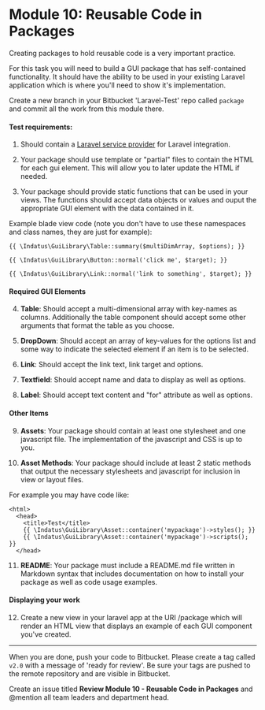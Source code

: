 # Module 10: Reusable Code in Packages

Creating packages to hold reusable code is a very important practice.  

For this task you will need to build a GUI package that has self-contained functionality.  It should have the ability to be used in your existing Laravel application which is where you'll need to show it's implementation.

Create a new branch in your Bitbucket 'Laravel-Test' repo called `package` and commit all the work from this module there.  

#### Test requirements:

1) Should contain a [Laravel service provider](http://laravel.com/docs/master/packages) for Laravel integration.

2) Your package should use template or "partial" files to contain the HTML for each gui element.  This will allow you to later update the HTML if needed.

3) Your package should provide static functions that can be used in your views.  The functions should accept data objects or values and ouput the appropriate GUI element with the data contained in it.

Example blade view code (note you don't have to use these namespaces and class names, they are just for example):

````
{{ \Indatus\GuiLibrary\Table::summary($multiDimArray, $options); }}

{{ \Indatus\GuiLibrary\Button::normal('click me', $target); }}

{{ \Indatus\GuiLibrary\Link::normal('link to something', $target); }}
````

#### Required GUI Elements

4) **Table**: Should accept a multi-dimensional array with key-names as columns.  Additionally the table component should accept some other arguments that format the table as you choose.

5) **DropDown**: Should accept an array of key-values for the options list and some way to indicate the selected element if an item is to be selected.

6) **Link**: Should accept the link text, link target and options.

7) **Textfield**:  Should accept name and data to display as well as options.

8) **Label**:  Should accept text content and "for" attribute as well as options.

#### Other Items

9) **Assets**: Your package should contain at least one stylesheet and one javascript file.  The implementation of the javascript and CSS is up to you.

10) **Asset Methods**: Your package should include at least 2 static methods that output the necessary stylesheets and javascript for inclusion in view or layout files.

For example you may have code like:

````
<html>
  <head>
    <title>Test</title>
    {{ \Indatus\GuiLibrary\Asset::container('mypackage')->styles(); }}
    {{ \Indatus\GuiLibrary\Asset::container('mypackage')->scripts(); }}
  </head>
````
  
11) **README**:  Your package must include a README.md file written in Markdown syntax that includes documentation on how to install your package as well as code usage examples.


#### Displaying your work

12) Create a new view in your laravel app at the URI /package which will render an HTML view that displays an example of each GUI component you've created.

----------

When you are done, push your code to Bitbucket.  Please create a tag called `v2.0` with a message of 'ready for review'.  Be sure your tags are pushed to the remote repository and are visible in Bitbucket.

Create an issue titled **Review Module 10 - Reusable Code in Packages** and @mention all team leaders and department head.